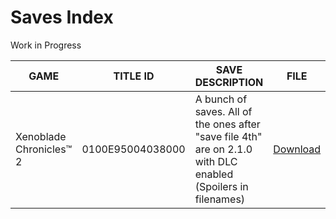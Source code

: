 # Saves Index
Work in Progress

| GAME | TITLE ID | SAVE DESCRIPTION | FILE |
| --- | --- | --- | --- |
| Xenoblade Chronicles™ 2 | 0100E95004038000 | A bunch of saves. All of the ones after "save file 4th" are on 2.1.0 with DLC enabled (Spoilers in filenames) | [Download](https://github.com/OldManKain/Ryujinx-Cheats-Mods-Saves/raw/main/Saves/0100152000022000/Saves/0.7z) |

